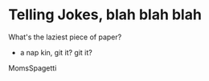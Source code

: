 # Telling Jokes, blah blah blah

What's the laziest piece of paper?

- a nap kin, git it? git it?


MomsSpagetti